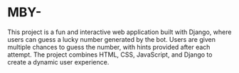 # MBY-
This project is a fun and interactive web application built with Django, where users can guess a lucky number generated by the bot. Users are given multiple chances to guess the number, with hints provided after each attempt. The project combines HTML, CSS, JavaScript, and Django to create a dynamic user experience.
